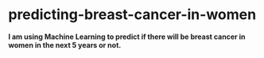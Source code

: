# predicting-breast-cancer-in-women

**I am using Machine Learning to predict if there will be breast cancer in women in the next 5 years or not.**
